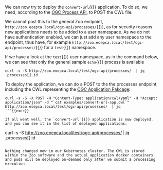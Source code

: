 We can now try to deploy the `convert-url`{{}} application. To do so, we need, according to the [OGC Process API](https://ogcapi.ogc.org/processes/), to POST the CWL file.

We cannot post this to the general Zoo endpoint, `http://zoo.eoepca.local/ogc-api/processes/`{{}}, as for security reasons new applications needs to be added to a user namespace. As we do not have authentication enabled, we can just add any user namespace to the endpoint, thus have, for example `http://zoo.eoepca.local/test/ogc-api/processes/`{{}} for a `test`{{}} namespace.

If we have a look at the `test`{{}} user namespace, as in the command below, we can see that only the general sample `echo`{{}} process is available

```
curl -s -S http://zoo.eoepca.local/test/ogc-api/processes/  | jq .processes[].id
```

To deploy the application, we can do a POST to the the processes endpoint, including the CWL representing the [OGC Application Pakcage](https://docs.ogc.org/bp/20-089r1.html):

```
curl -s -S -X POST -H "Content-Type: application/cwl+yaml" -H "Accept: application/json" -d "`cat examples/convert-url-app.cwl`" http://zoo.eoepca.local/test/ogc-api/processes/  | jq
```{{exec}}

If all went well, the `convert-url`{{}} application is now deployed, and you can see it in the list of deployed applications:

```
curl -s -S http://zoo.eoepca.local/test/ogc-api/processes/ | jq .processes[].id
```{{exec}}

Nothing changed now in our Kubernetes cluster. The CWL is stored within the Zoo software and the actual application docker containers and pods will be deployed on-demand only after we submit a processing execution
